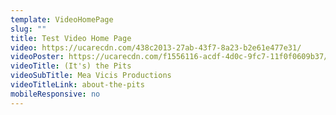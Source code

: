 ```yaml
---
template: VideoHomePage
slug: ""
title: Test Video Home Page
video: https://ucarecdn.com/438c2013-27ab-43f7-8a23-b2e61e477e31/
videoPoster: https://ucarecdn.com/f1556116-acdf-4d0c-9fc7-11f0f0609b37/
videoTitle: (It's) the Pits
videoSubTitle: Mea Vicis Productions
videoTitleLink: about-the-pits
mobileResponsive: no
---
```

